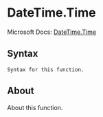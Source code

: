 ---
---

# DateTime.Time

Microsoft Docs: [DateTime.Time](https://docs.microsoft.com/en-us/powerquery-m/datetime-time)

## Syntax

```
Syntax for this function.
```

## About

About this function.

